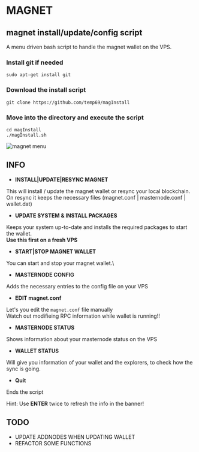 # MAGNET

## magnet install/update/config script

A menu driven bash script to handle the magnet wallet on the VPS.

### Install git if needed
`sudo apt-get install git`

### Download the install script
`git clone https://github.com/temp69/magInstall`

### Move into the directory and execute the script
`cd magInstall`\
`./magInstall.sh`

![magnet menu](https://user-images.githubusercontent.com/36497576/44256329-1c6b4e80-a209-11e8-87bf-cccc7989cee9.png)

## INFO

- **INSTALL|UPDATE|RESYNC MAGNET**

This will install / update the magnet wallet or resync your local blockchain.\
On resync it keeps the necessary files (magnet.conf | masternode.conf | wallet.dat)

- **UPDATE SYSTEM & INSTALL PACKAGES**

Keeps your system up-to-date and installs the required packages to start the wallet.\
**Use this first on a fresh VPS**

- **START|STOP MAGNET WALLET**

You can start and stop your magnet wallet.\

- **MASTERNODE CONFIG**

Adds the necessary entries to the config file on your VPS

- **EDIT magnet.conf**

Let's you edit the `magnet.conf` file manually\
Watch out modifieing RPC information while wallet is running!!

- **MASTERNODE STATUS**

Shows information about your masternode status on the VPS

- **WALLET STATUS**

Will give you information of your wallet and the explorers, to check how the sync is going.

- **Quit**

Ends the script

Hint: Use **ENTER** twice to refresh the info in the banner!

## TODO

- UPDATE ADDNODES WHEN UPDATING WALLET
- REFACTOR SOME FUNCTIONS
